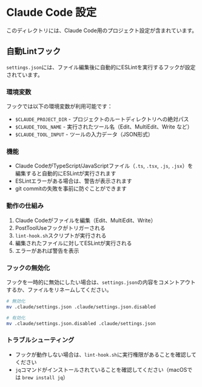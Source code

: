 # Claude Code 設定

このディレクトリには、Claude Code用のプロジェクト設定が含まれています。

## 自動Lintフック

`settings.json`には、ファイル編集後に自動的にESLintを実行するフックが設定されています。

### 環境変数

フックでは以下の環境変数が利用可能です：
- `$CLAUDE_PROJECT_DIR` - プロジェクトのルートディレクトリへの絶対パス
- `$CLAUDE_TOOL_NAME` - 実行されたツール名（Edit、MultiEdit、Write など）
- `$CLAUDE_TOOL_INPUT` - ツールの入力データ（JSON形式）

### 機能

- Claude CodeがTypeScript/JavaScriptファイル（`.ts`, `.tsx`, `.js`, `.jsx`）を編集すると自動的にESLintが実行されます
- ESLintエラーがある場合は、警告が表示されます
- git commitの失敗を事前に防ぐことができます

### 動作の仕組み

1. Claude Codeがファイルを編集（Edit、MultiEdit、Write）
2. PostToolUseフックがトリガーされる
3. `lint-hook.sh`スクリプトが実行される
4. 編集されたファイルに対してESLintが実行される
5. エラーがあれば警告を表示

### フックの無効化

フックを一時的に無効にしたい場合は、`settings.json`の内容をコメントアウトするか、ファイルをリネームしてください。

```bash
# 無効化
mv .claude/settings.json .claude/settings.json.disabled

# 有効化
mv .claude/settings.json.disabled .claude/settings.json
```

### トラブルシューティング

- フックが動作しない場合は、`lint-hook.sh`に実行権限があることを確認してください
- `jq`コマンドがインストールされていることを確認してください（macOSでは `brew install jq`）
